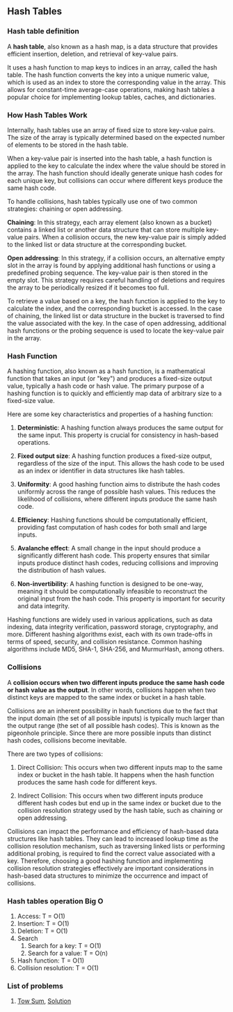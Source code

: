 ## Hash Tables

### Hash table definition

A **hash table**, also known as a hash map, is a data structure that provides efficient insertion, deletion, and retrieval of key-value pairs.

It uses a hash function to map keys to indices in an array, called the hash table.
The hash function converts the key into a unique numeric value, which is used as an index to store the corresponding value in the array.
This allows for constant-time average-case operations, making hash tables a popular choice for implementing lookup tables, caches, and dictionaries.

### How Hash Tables Work

Internally, hash tables use an array of fixed size to store key-value pairs. The size of the array is typically determined based on the expected number of elements to be stored in the hash table.

When a key-value pair is inserted into the hash table, a hash function is applied to the key to calculate the index where the value should be stored in the array. The hash function should ideally generate unique hash codes for each unique key, but collisions can occur where different keys produce the same hash code.

To handle collisions, hash tables typically use one of two common strategies: chaining or open addressing.

**Chaining**: In this strategy, each array element (also known as a bucket) contains a linked list or another data structure that can store multiple key-value pairs. When a collision occurs, the new key-value pair is simply added to the linked list or data structure at the corresponding bucket.

**Open addressing**: In this strategy, if a collision occurs, an alternative empty slot in the array is found by applying additional hash functions or using a predefined probing sequence. The key-value pair is then stored in the empty slot. This strategy requires careful handling of deletions and requires the array to be periodically resized if it becomes too full.

To retrieve a value based on a key, the hash function is applied to the key to calculate the index, and the corresponding bucket is accessed. In the case of chaining, the linked list or data structure in the bucket is traversed to find the value associated with the key. In the case of open addressing, additional hash functions or the probing sequence is used to locate the key-value pair in the array.

### Hash Function

A hashing function, also known as a hash function, is a mathematical function that takes an input (or "key") and produces a fixed-size output value, typically a hash code or hash value. The primary purpose of a hashing function is to quickly and efficiently map data of arbitrary size to a fixed-size value.

Here are some key characteristics and properties of a hashing function:

1. **Deterministic**: A hashing function always produces the same output for the same input. This property is crucial for consistency in hash-based operations.

2. **Fixed output size**: A hashing function produces a fixed-size output, regardless of the size of the input. This allows the hash code to be used as an index or identifier in data structures like hash tables.

3. **Uniformity**: A good hashing function aims to distribute the hash codes uniformly across the range of possible hash values. This reduces the likelihood of collisions, where different inputs produce the same hash code.

4. **Efficiency**: Hashing functions should be computationally efficient, providing fast computation of hash codes for both small and large inputs.

5. **Avalanche effect**: A small change in the input should produce a significantly different hash code. This property ensures that similar inputs produce distinct hash codes, reducing collisions and improving the distribution of hash values.

6. **Non-invertibility**: A hashing function is designed to be one-way, meaning it should be computationally infeasible to reconstruct the original input from the hash code. This property is important for security and data integrity.

Hashing functions are widely used in various applications, such as data indexing, data integrity verification, password storage, cryptography, and more. Different hashing algorithms exist, each with its own trade-offs in terms of speed, security, and collision resistance. Common hashing algorithms include MD5, SHA-1, SHA-256, and MurmurHash, among others.

### Collisions

A **collision occurs when two different inputs produce the same hash code or hash value as the output**. In other words, collisions happen when two distinct keys are mapped to the same index or bucket in a hash table.

Collisions are an inherent possibility in hash functions due to the fact that the input domain (the set of all possible inputs) is typically much larger than the output range (the set of all possible hash codes). This is known as the pigeonhole principle. Since there are more possible inputs than distinct hash codes, collisions become inevitable.

There are two types of collisions:

1. Direct Collision: This occurs when two different inputs map to the same index or bucket in the hash table. It happens when the hash function produces the same hash code for different keys.

2. Indirect Collision: This occurs when two different inputs produce different hash codes but end up in the same index or bucket due to the collision resolution strategy used by the hash table, such as chaining or open addressing.

Collisions can impact the performance and efficiency of hash-based data structures like hash tables. They can lead to increased lookup time as the collision resolution mechanism, such as traversing linked lists or performing additional probing, is required to find the correct value associated with a key. Therefore, choosing a good hashing function and implementing collision resolution strategies effectively are important considerations in hash-based data structures to minimize the occurrence and impact of collisions.

### Hash tables operation Big O

1. Access: T = O(1)
2. Insertion: T = O(1)
3. Deletion: T = O(1)
4. Search
   1. Search for a key: T = O(1)
   2. Search for a value: T = O(n)
5. Hash function: T = O(1)
6. Collision resolution: T = O(1)

### List of problems

1. [Tow Sum](01-two-sum/question.md), [Solution](01-two-sum/two-sum.ts)
